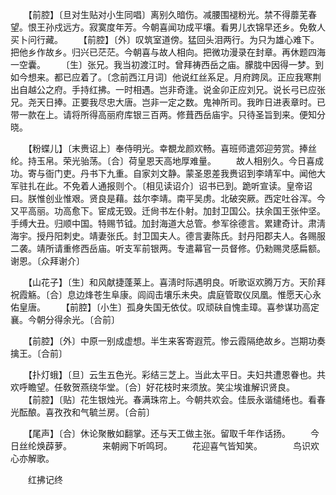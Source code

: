 <!-- { "loadSidebar": true } -->
　　【前腔】〔旦对生贴对小生同唱〕离别久暗伤。减腰围褪粉光。禁不得蘼芜春望。恨王孙戍远方。寂寞度年芳。今朝喜闻功成平壤。看男儿衣锦早还乡。免敎人买卜问行藏。 
　　【前腔】〔外〕叹筑室道傍。猛回头泪两行。为只为雄心难下。把他乡作故乡。归兴已茫茫。今朝喜与故人相向。把微功漫录在封章。再休题四海一空囊。 
　　〔生〕张兄。我当初渡江时。曾拜祷西岳之庙。朦胧中因得一梦。到如今想来。都已应着了。〔念前西江月词〕他说红丝系足。月府跨凤。正应我寒荆出自越公之府。手持红拂。一时相遇。岂非奇逢。说金卯正应刘兄。说长弓已应张兄。尧天日捧。正要我尽忠大唐。岂非一定之数。鬼神所司。我昨日进表章时。已带一款在上。请将所得高丽府库银三百两。修葺西岳庙宇。只待圣旨到来。便知分晓。 

　　【粉蝶儿】〔末赉诏上〕奉侍明光。幸覩龙颜欢畅。喜班师遣郊迎劳赏。捧丝纶。持玉帛。荣光骀荡。〔合〕荷皇恩天高地厚难量。 
　　故人相别久。今日喜成功。寄与衙门吏。丹书下九重。自家刘文静。蒙圣恩差我赉诏到李靖军中。闻他大军驻扎在此。不免着人通报则个。〔相见读诏介〕诏书已到。跪听宣读。皇帝诏曰。朕惟创业惟艰。贤良是藉。兹尔李靖。南平吴虏。北破突厥。西定吐谷浑。今又平高丽。功高愈下。宦成无毁。迁尙书左仆射。加封卫国公。扶余国王张仲坚。手缚大丑。归顺中国。特赐节钺。加封海道大总管。参军徐德言。累建奇计。肃淸海宇。授丹阳刺史。靖妻张氏。封卫国夫人。德言妻陈氏。封丹阳郡夫人。各赐服二袭。靖所请重修西岳庙。听支军前银两。专遣幕官一员督修。仍勑赐灵感扁额。谢恩。〔众拜谢介〕 

　　【山花子】〔生〕和风献捷蓬莱上。喜淸时际遇明良。听歌讴欢腾万方。天阶拜祝霞觞。〔合〕息边烽苍生阜康。闾阎击壤乐未央。虞庭管取仪凤凰。惟愿天心永佑皇唐。 
　　【前腔】〔小生〕孤身失国无依仗。叹顽砆自愧圭璋。喜参谋功高定襄。今朝分得余光。〔合前〕 

　　【前腔】〔外〕中原一别成虚想。半生来客寄遐荒。惨云霞隔绝故乡。岂期功奏擒王。〔合前〕 

　　【扑灯蛾】〔旦〕云生五色光。彩结三芝上。当此太平日。夫妇共遭恩眷也。共欢呼瞻望。任敎贺燕绕华堂。〔合〕好花枝时来须放。笑尘埃谁解识贤良。 
　　【前腔】〔贴〕花生银烛光。春满珠帘上。今朝共欢会。佳辰永谐缱绻也。看春光酝酿。喜孜孜和气毓兰房。〔合前〕 

　　【尾声】〔合〕休论聚散如翻掌。还与天工做主张。留取千年作话扬。 
　　今日丝纶焕薜萝。　　　　来朝阙下听鸣珂。 
　　花迎喜气皆知笑。　　　　鸟识欢心亦解歌。 

　　红拂记终 
